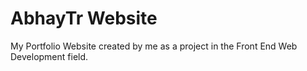 # AbhayTr Website

My Portfolio Website created by me as a project in the Front End Web Development field.
